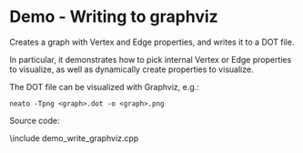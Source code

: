 # Demo - Writing to graphviz

Creates a graph with Vertex and Edge properties, and writes it to a DOT file.

In particular, it demonstrates how to pick internal Vertex or Edge properties
to visualize, as well as dynamically create properties to visualize.

The DOT file can be visualized with Graphviz, e.g.:

```
neato -Tpng <graph>.dot -o <graph>.png
```

Source code:

   \include demo_write_graphviz.cpp
